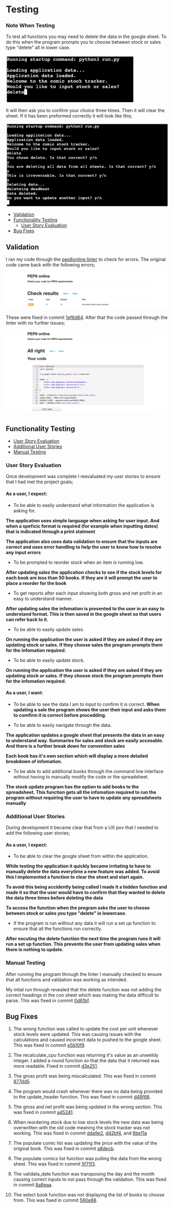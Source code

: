 # **Testing** 

### **Note When Testing**
To test all functions you may need to delete the data in the google sheet. To do this when the program prompts you to choose between stock or sales type "delete" all in lower case. 

![Delete step 1](./assets/imgs/delete-1.png)

It will then ask you to confirm your choice three times. Then it will clear the sheet. If it has been preformed correctly it will look like this;

![Delete step 2](./assets/imgs/delete-2.png)

* [Validation](#Validation)
* [Functionality Testing](#functionality-testing)
    * [User Story Evaluation](#user-story-valuation)
* [Bug Fixes](#bug-fixes)

## **Validation**
I ran my code through the [pep8online linter](http://pep8online.com/) to check for errors. The original code came back with the following errors;

![peponline fail](./assets/imgs/peponline-fail.png)

These were fixed in commit [1ef6d64](https://github.com/John-McPherson/Python-Essentials-Portfolio-Project/commit/1ef6d6481bbeb06daed090ac80b0ed134fbbc72d#diff-d6af0459a37d985953d7040c14f53feb3b9cc9e58b543aa3c2b80256d276c5e0). After that the code passed through the linter with no further issues;

![peponline pass](./assets/imgs/peponline-pass.png)

## **Functionality Testing**
* [User Story Evaluation](#user-story-valuation)
* [Additional User Stories](#additional-user-stories)
* [Manual Testing](#manual-testing)

### **User Story Evaluation**

Once development was complete I reevaluated my user stories to ensure that I had met the project goals; 

#### As a user, I expect:
* To be able to easily understand what information the application is asking for. 

**The application uses simple language when asking for user input. And when a speficic format is required (for example when inputting dates) that is indicated through a print statment**

**The application also uses data validation to ensure that the inputs are correct and uses error handling to help the user to know how to resolve any input errors**
* To be prompted to reorder stock when an item is running low.

**After updating sales the application checks to see if the stock levels for each book are less than 50 books. If they are it will prompt the user to place a reorder for the book**

* To get reports after each input showing both gross and net profit in an easy to understand manner. 

**After updating sales the infomation is presented to the user in an easy to understand format. This is then saved in the google sheet so that users can refer back to it.**

* To be able to easily update sales.

**On running the application the user is asked if they are asked if they are updating stock or sales. If they choose sales the program prompts them for the infomation required.**

* To be able to easily update stock. 

**On running the application the user is asked if they are asked if they are updating stock or sales. If they choose stock the program prompts them for the infomation required.**
 
#### As a user, I want:
* To be able to see the data I am to input to confirm it is correct.
**When updating a sale the program shows the user their input and asks them to comfirm it is correct before procedding.**

* To be able to easily navigate through the data.

**The application updates a google sheet that presents the data in an easy to understand way. Summaries for sales and stock are easily accesable. And there is a further break down for convention sales**

**Each book has it's own section which will display a more detailed breakdown of infomation.** 

* To be able to add additional books through the command line interface without having to manually modify the code or the spreadsheet.

**The stock update program has the option to add books to the spreadsheet. This function gets all the infomation required to run the program without requiring the user to have to update any spreadsheets manually** 

### **Additional User Stories**

During development it became clear that from a UX pov that I needed to add the following user stories; 

#### As a user, I expect:

* To be able to clear the google sheet from within the application. 

**While testing the application it quickly became irritating to have to manually delete the data everytime a new feature was added. To avoid this I implemented a function to clear the sheet and start again.**

**To avoid this being accidently being called I made it a hidden function and made it so that the user would have to confirm that they wanted to delete the data three times before deleting the data**

**To access the function when the program asks the user to choose between stock or sales you type "delete" in lowercase.**

* If the program is run without any data it will run a set up function to ensure that all the functions run correctly. 

**After excuting the delete function the next time the program runs it will run a set up function. This prevents the user from updating sales when there is nothing to update.**

### **Manual Testing**

After running the program through the linter I manually checked to ensure that all functions and validation was working as intended. 

My intial run through revealed that the delete function was not adding the correct headings in the con sheet which was making the data difficult to parse. This was fixed in commit [0d61bf](https://github.com/John-McPherson/Python-Essentials-Portfolio-Project/commit/0d61bf9df038751700188dcce306495a8d868886#diff-d6af0459a37d985953d7040c14f53feb3b9cc9e58b543aa3c2b80256d276c5e0).

## **Bug Fixes**

1. The wrong function was called to update the cost per unit whenever stock levels were updated. This was causing issues with the calculations and caused incorrect data to pushed to the google sheet. This was fixed in commit [e5b10f9](https://github.com/John-McPherson/Python-Essentials-Portfolio-Project/commit/e5b10f9722dc373dd86bb3937275b0badd991a95#diff-d6af0459a37d985953d7040c14f53feb3b9cc9e58b543aa3c2b80256d276c5e0).

2. The recalculate_cpu function was returning it's value as an unweildy integer. I added a round function so that the data that it returned was more readable. Fixed in commit [d3e251](https://github.com/John-McPherson/Python-Essentials-Portfolio-Project/commit/d3e25141fd14017182a28fb1b292dd572850d3fc#diff-d6af0459a37d985953d7040c14f53feb3b9cc9e58b543aa3c2b80256d276c5e0).

3. The gross profit was being miscalculated. This was fixed in commit [877dd5](https://github.com/John-McPherson/Python-Essentials-Portfolio-Project/commit/877dd5ab14d9329f251e99daa778dead32e1952a#diff-d6af0459a37d985953d7040c14f53feb3b9cc9e58b543aa3c2b80256d276c5e0).

4. The program would crash whenever there was no data being provided to the update_header function. This was fixed in commit [d48f68](https://github.com/John-McPherson/Python-Essentials-Portfolio-Project/commit/d48f68d2ca953a7a1b6d7500d15e52eb84b60953#diff-d6af0459a37d985953d7040c14f53feb3b9cc9e58b543aa3c2b80256d276c5e0).

5. The gross and net profit was being updated in the wrong section. This was fixed in commit [a45241](https://github.com/John-McPherson/Python-Essentials-Portfolio-Project/commit/a452412f3ea9cdcc13c0f462a13e0032b7e2e5ed#diff-d6af0459a37d985953d7040c14f53feb3b9cc9e58b543aa3c2b80256d276c5e0).

6. When reordering stock due to low stock levels the new data was being overwritten with the old code meaning the stock tracker was not working. This was fixed in commit [dda9e2](https://github.com/John-McPherson/Python-Essentials-Portfolio-Project/commit/dda9e260ea8d7564a28b1a7330e6475ca6c4b13b#diff-d6af0459a37d985953d7040c14f53feb3b9cc9e58b543aa3c2b80256d276c5e0), [d42bf4](https://github.com/John-McPherson/Python-Essentials-Portfolio-Project/commit/d42bf429a0e0bef0ca132a47ae3252a01fb905fd#diff-d6af0459a37d985953d7040c14f53feb3b9cc9e58b543aa3c2b80256d276c5e0), and [ 6be11a](https://github.com/John-McPherson/Python-Essentials-Portfolio-Project/commit/6be11a23482554e768d6f98d5e33b596d8f4ad46#diff-d6af0459a37d985953d7040c14f53feb3b9cc9e58b543aa3c2b80256d276c5e0)

7. The populate comic list was updating the price with the value of the original book. This was fixed in commit [a8decb](https://github.com/John-McPherson/Python-Essentials-Portfolio-Project/commit/a8decb26d14efc6fd7baacc71cc96229aa0d2828).

8. The populate comics list function was pulling the data from the wrong sheet. This was fixed in commit  [5f71f3](https://github.com/John-McPherson/Python-Essentials-Portfolio-Project/commit/5f71f3393348019ea18c6daf34327832221fc7ea#diff-d6af0459a37d985953d7040c14f53feb3b9cc9e58b543aa3c2b80256d276c5e0).

9. The validata_date function was transposing the day and the month causing correct inputs to not pass through the validation. This was fixed in commit [8a8eaa](https://github.com/John-McPherson/Python-Essentials-Portfolio-Project/commit/8a8eaa8a73e061017a6cc787d975102c9d1acfcb).

10. The select book function was not displaying the list of books to choose from. This was fixed in commit [560e88](https://github.com/John-McPherson/Python-Essentials-Portfolio-Project/commit/560e88290ae7864b0d3b6b3951e2ee109384cae8).